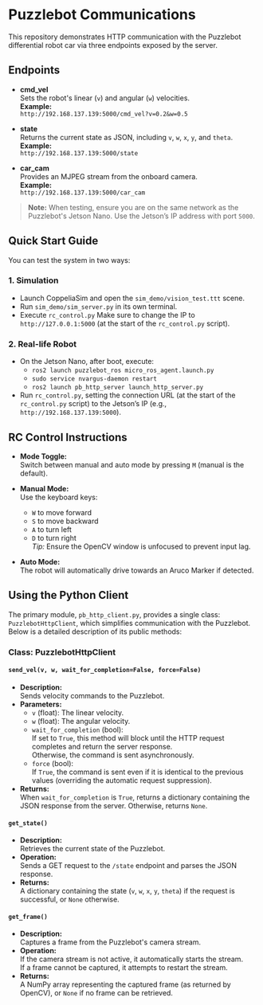 # Puzzlebot Communications

This repository demonstrates HTTP communication with the Puzzlebot differential robot car via three endpoints exposed by the server.

## Endpoints

- **cmd_vel**  
  Sets the robot's linear (`v`) and angular (`w`) velocities.  
  **Example:**  
  `http://192.168.137.139:5000/cmd_vel?v=0.2&w=0.5`

- **state**  
  Returns the current state as JSON, including `v`, `w`, `x`, `y`, and `theta`.  
  **Example:**  
  `http://192.168.137.139:5000/state`

- **car_cam**  
  Provides an MJPEG stream from the onboard camera.  
  **Example:**  
  `http://192.168.137.139:5000/car_cam`

> **Note:** When testing, ensure you are on the same network as the Puzzlebot's Jetson Nano. Use the Jetson’s IP address with port `5000`.

## Quick Start Guide

You can test the system in two ways:

### 1. Simulation
- Launch CoppeliaSim and open the `sim_demo/vision_test.ttt` scene.
- Run `sim_demo/sim_server.py` in its own terminal.
- Execute `rc_control.py` Make sure to change the IP to `http://127.0.0.1:5000` (at the start of the `rc_control.py` script).

### 2. Real-life Robot
- On the Jetson Nano, after boot, execute:
  - `ros2 launch puzzlebot_ros micro_ros_agent.launch.py`
  - `sudo service nvargus-daemon restart`
  - `ros2 launch pb_http_server launch_http_server.py`
- Run `rc_control.py`, setting the connection URL (at the start of the `rc_control.py` script) to the Jetson’s IP (e.g., `http://192.168.137.139:5000`).

## RC Control Instructions

- **Mode Toggle:**  
  Switch between manual and auto mode by pressing `M` (manual is the default).
  
- **Manual Mode:**  
  Use the keyboard keys:
  - `W` to move forward
  - `S` to move backward
  - `A` to turn left
  - `D` to turn right  
  *Tip:* Ensure the OpenCV window is unfocused to prevent input lag.

- **Auto Mode:**  
  The robot will automatically drive towards an Aruco Marker if detected.

## Using the Python Client

The primary module, `pb_http_client.py`, provides a single class: `PuzzlebotHttpClient`, which simplifies communication with the Puzzlebot. Below is a detailed description of its public methods:

### Class: PuzzlebotHttpClient

#### `send_vel(v, w, wait_for_completion=False, force=False)`
- **Description:**  
  Sends velocity commands to the Puzzlebot.
- **Parameters:**
  - `v` (float): The linear velocity.
  - `w` (float): The angular velocity.
  - `wait_for_completion` (bool):  
    If set to `True`, this method will block until the HTTP request completes and return the server response.  
    Otherwise, the command is sent asynchronously.
  - `force` (bool):  
    If `True`, the command is sent even if it is identical to the previous values (overriding the automatic request suppression).
- **Returns:**  
  When `wait_for_completion` is `True`, returns a dictionary containing the JSON response from the server. Otherwise, returns `None`.

#### `get_state()`
- **Description:**  
  Retrieves the current state of the Puzzlebot.
- **Operation:**  
  Sends a GET request to the `/state` endpoint and parses the JSON response.
- **Returns:**  
  A dictionary containing the state (`v`, `w`, `x`, `y`, `theta`) if the request is successful, or `None` otherwise.

#### `get_frame()`
- **Description:**  
  Captures a frame from the Puzzlebot's camera stream.
- **Operation:**  
  If the camera stream is not active, it automatically starts the stream.  
  If a frame cannot be captured, it attempts to restart the stream.
- **Returns:**  
  A NumPy array representing the captured frame (as returned by OpenCV), or `None` if no frame can be retrieved.
